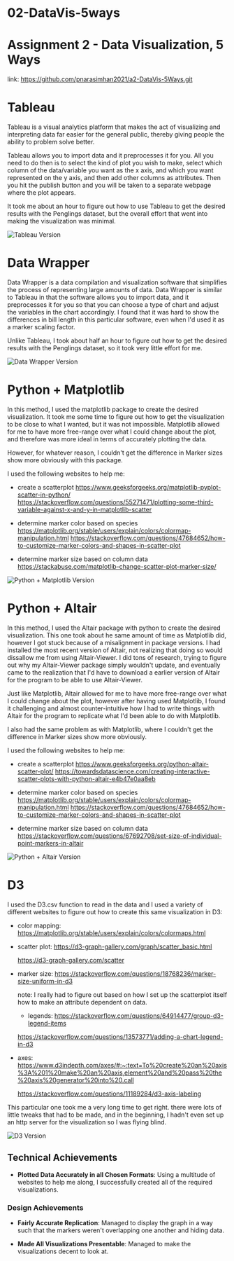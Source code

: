 
# 02-DataVis-5ways

Assignment 2 - Data Visualization, 5 Ways  
===
link:
https://github.com/pnarasimhan2021/a2-DataVis-5Ways.git

# Tableau

Tableau is a visual analytics platform that makes the act of visualizing and interpreting data far easier for the general public, thereby giving people the ability to problem solve better. 

Tableau allows you to import data and it preprocesses it for you. All you need to do then is to select the kind of plot you wish to make, select which column of the data/variable you want as the x axis, and which you want represented on the y axis, and then add other columns as attributes. Then you hit the publish button and you will be taken to a separate webpage where the plot appears.

It took me about an hour to figure out how to use Tableau to get the desired results with the Penglings dataset, but the overall effort that went into making the visualization was minimal.

![Tableau Version](img/Tableau_Vis.png)

# Data Wrapper

Data Wrapper is a data compilation and visualization software that simplifies the process of representing large amounts of data. Data Wrapper is similar to Tableau in that the software allows you to import data, and it preprocesses it for you so that you can choose a type of chart and adjust the variables in the chart accordingly. I found that it was hard to show the differences in bill length in this particular software, even when I'd used it as a marker scaling factor. 

Unlike Tableau, I took about half an hour to figure out how to get the desired results with the Penglings dataset, so it took very little effort for me. 

![Data Wrapper Version](img/data-wrapper-visualization.png)

# Python + Matplotlib

In this method, I used the matplotlib package to create the desired visualization. It took me some time to figure out how to get the visualization to be close to what I wanted, but it was not impossible. Matplotlib allowed for me to have more free-range over what I could change about the plot, and therefore was more ideal in terms of accurately plotting the data. 

However, for whatever reason, I couldn't get the difference in Marker sizes show more obviously with this package. 

I used the following websites to help me:

- create a scatterplot
  https://www.geeksforgeeks.org/matplotlib-pyplot-scatter-in-python/
  https://stackoverflow.com/questions/55271471/plotting-some-third-variable-against-x-and-y-in-matplotlib-scatter
  
- determine marker color based on species
  https://matplotlib.org/stable/users/explain/colors/colormap-manipulation.html
  https://stackoverflow.com/questions/47684652/how-to-customize-marker-colors-and-shapes-in-scatter-plot

- determine marker size based on column data
  https://stackabuse.com/matplotlib-change-scatter-plot-marker-size/

![Python + Matplotlib Version](img/Matplotlib_Vis.png)

# Python + Altair

In this method, I used the Altair package with python to create the desired visualization. This one took about he same amount of time as Matplotlib did, however I got stuck because of a misalignment in package versions. I had installed the most recent version of Altair, not realizing that doing so would dissallow me from using Altair-Viewer. I did tons of research, trying to figure out why my Altair-Viewer package simply wouldn't update, and eventually came to the realization that I'd have to download a earlier version of Altair for the program to be able to use Altair-Viewer. 

Just like Matplotlib, Altair allowed for me to have more free-range over what I could change about the plot, however after having used Matplotlib, I found it challenging and almost counter-intuitive how I had to write things with Altair for the program to replicate what I'd been able to do with Matplotlib. 

I also had the same problem as with Matplotlib, where I couldn't get the difference in Marker sizes show more obviously. 

I used the following websites to help me:

- create a scatterplot
  https://www.geeksforgeeks.org/python-altair-scatter-plot/
  https://towardsdatascience.com/creating-interactive-scatter-plots-with-python-altair-e4b47e0aa8eb
    
- determine marker color based on species
  https://matplotlib.org/stable/users/explain/colors/colormap-manipulation.html
  https://stackoverflow.com/questions/47684652/how-to-customize-marker-colors-and-shapes-in-scatter-plot

- determine marker size based on column data
  https://stackoverflow.com/questions/67692708/set-size-of-individual-point-markers-in-altair
  
![Python + Altair Version](img/Altair_Vis.png)

# D3
I used the D3.csv function to read in the data and I used a variety of different websites to figure out how to create this same visualization in D3:

- color mapping:
  https://matplotlib.org/stable/users/explain/colors/colormaps.html

- scatter plot:
  https://d3-graph-gallery.com/graph/scatter_basic.html

  https://d3-graph-gallery.com/scatter

- marker size:
  https://stackoverflow.com/questions/18768236/marker-size-uniform-in-d3
  
  note: I really had to figure out based on how I set up the scatterplot itself how to make an attribute dependent on data.
  
  - legends:
  https://stackoverflow.com/questions/64914477/group-d3-legend-items

  https://stackoverflow.com/questions/13573771/adding-a-chart-legend-in-d3

- axes: 
  https://www.d3indepth.com/axes/#:~:text=To%20create%20an%20axis%3A%201%20make%20an%20axis,element%20and%20pass%20the%20axis%20generator%20into%20.call

  https://stackoverflow.com/questions/11189284/d3-axis-labeling

This particular one took me a very long time to get right. there were lots of little tweaks that had to be made, and in the beginning, I hadn't even set up an http server for the visualization so I was flying blind.

![D3 Version](img/D3_Vis.png)


## Technical Achievements
- **Plotted Data Accurately in all Chosen Formats**: Using a multitude of websites to help me along, I successfully created all of the required visualizations.

### Design Achievements
- **Fairly Accurate Replication**: Managed to display the graph in a way such that the markers weren't overlapping one another and hiding data. 

- **Made All Visualizations Presentable**: Managed to make the visualizations decent to look at.
